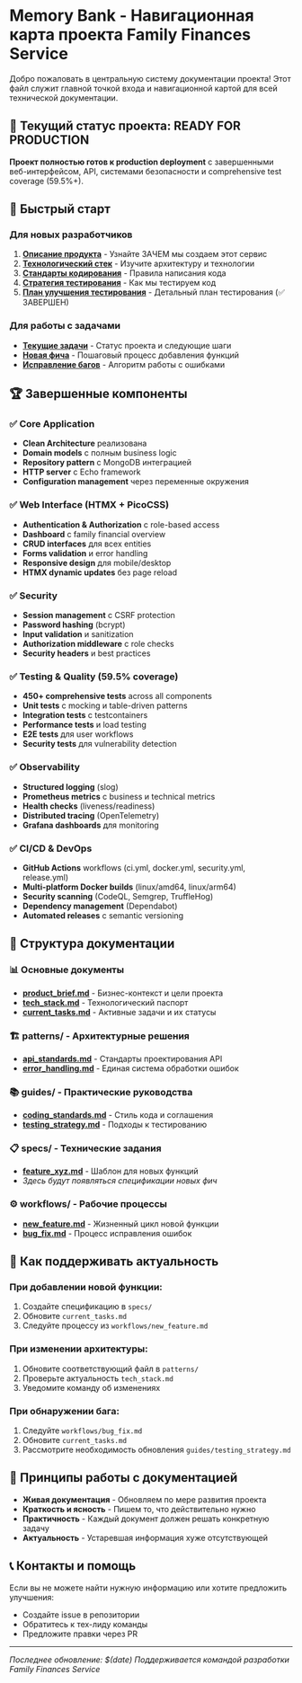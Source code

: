 # Memory Bank - Навигационная карта проекта Family Finances Service

Добро пожаловать в центральную систему документации проекта! Этот файл служит главной точкой входа и навигационной картой для всей технической документации.

## 🎯 Текущий статус проекта: READY FOR PRODUCTION

**Проект полностью готов к production deployment** с завершенными веб-интерфейсом, API, системами безопасности и comprehensive test coverage (59.5%+).

## 🚀 Быстрый старт

### Для новых разработчиков
1. **[Описание продукта](product_brief.md)** - Узнайте ЗАЧЕМ мы создаем этот сервис
2. **[Технологический стек](tech_stack.md)** - Изучите архитектуру и технологии
3. **[Стандарты кодирования](guides/coding_standards.md)** - Правила написания кода
4. **[Стратегия тестирования](guides/testing_strategy.md)** - Как мы тестируем код
5. **[План улучшения тестирования](testing_improvement_plan.md)** - Детальный план тестирования (✅ ЗАВЕРШЕН)

### Для работы с задачами
- **[Текущие задачи](current_task.md)** - Статус проекта и следующие шаги
- **[Новая фича](workflows/new_feature.md)** - Пошаговый процесс добавления функций
- **[Исправление багов](workflows/bug_fix.md)** - Алгоритм работы с ошибками

## 🏆 Завершенные компоненты

### ✅ Core Application
- **Clean Architecture** реализована
- **Domain models** с полным business logic
- **Repository pattern** с MongoDB интеграцией
- **HTTP server** с Echo framework
- **Configuration management** через переменные окружения

### ✅ Web Interface (HTMX + PicoCSS)
- **Authentication & Authorization** с role-based access
- **Dashboard** с family financial overview
- **CRUD interfaces** для всех entities
- **Forms validation** и error handling
- **Responsive design** для mobile/desktop
- **HTMX dynamic updates** без page reload

### ✅ Security
- **Session management** с CSRF protection
- **Password hashing** (bcrypt)
- **Input validation** и sanitization
- **Authorization middleware** с role checks
- **Security headers** и best practices

### ✅ Testing & Quality (59.5% coverage)
- **450+ comprehensive tests** across all components
- **Unit tests** с mocking и table-driven patterns
- **Integration tests** с testcontainers
- **Performance tests** и load testing
- **E2E tests** для user workflows
- **Security tests** для vulnerability detection

### ✅ Observability
- **Structured logging** (slog)
- **Prometheus metrics** с business и technical metrics
- **Health checks** (liveness/readiness)
- **Distributed tracing** (OpenTelemetry)
- **Grafana dashboards** для monitoring

### ✅ CI/CD & DevOps
- **GitHub Actions** workflows (ci.yml, docker.yml, security.yml, release.yml)
- **Multi-platform Docker builds** (linux/amd64, linux/arm64)
- **Security scanning** (CodeQL, Semgrep, TruffleHog)
- **Dependency management** (Dependabot)
- **Automated releases** с semantic versioning

## 📁 Структура документации

### 📊 Основные документы
- **[product_brief.md](product_brief.md)** - Бизнес-контекст и цели проекта
- **[tech_stack.md](tech_stack.md)** - Технологический паспорт
- **[current_tasks.md](current_tasks.md)** - Активные задачи и их статусы

### 🏗️ patterns/ - Архитектурные решения
- **[api_standards.md](patterns/api_standards.md)** - Стандарты проектирования API
- **[error_handling.md](patterns/error_handling.md)** - Единая система обработки ошибок

### 📚 guides/ - Практические руководства
- **[coding_standards.md](guides/coding_standards.md)** - Стиль кода и соглашения
- **[testing_strategy.md](guides/testing_strategy.md)** - Подходы к тестированию

### 📋 specs/ - Технические задания
- **[feature_xyz.md](specs/feature_xyz.md)** - Шаблон для новых функций
- *Здесь будут появляться спецификации новых фич*

### ⚙️ workflows/ - Рабочие процессы
- **[new_feature.md](workflows/new_feature.md)** - Жизненный цикл новой функции
- **[bug_fix.md](workflows/bug_fix.md)** - Процесс исправления ошибок

## 🔄 Как поддерживать актуальность

### При добавлении новой функции:
1. Создайте спецификацию в `specs/`
2. Обновите `current_tasks.md`
3. Следуйте процессу из `workflows/new_feature.md`

### При изменении архитектуры:
1. Обновите соответствующий файл в `patterns/`
2. Проверьте актуальность `tech_stack.md`
3. Уведомите команду об изменениях

### При обнаружении бага:
1. Следуйте `workflows/bug_fix.md`
2. Обновите `current_tasks.md`
3. Рассмотрите необходимость обновления `guides/testing_strategy.md`

## 🤝 Принципы работы с документацией

- **Живая документация** - Обновляем по мере развития проекта
- **Краткость и ясность** - Пишем то, что действительно нужно
- **Практичность** - Каждый документ должен решать конкретную задачу
- **Актуальность** - Устаревшая информация хуже отсутствующей

## 📞 Контакты и помощь

Если вы не можете найти нужную информацию или хотите предложить улучшения:
- Создайте issue в репозитории
- Обратитесь к тех-лиду команды
- Предложите правки через PR

---

*Последнее обновление: $(date)*
*Поддерживается командой разработки Family Finances Service*
